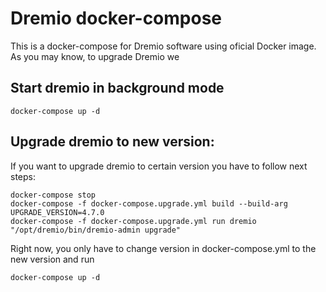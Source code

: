 # Dremio docker-compose

This is a docker-compose for Dremio software using oficial Docker image. As you may know, to upgrade Dremio we


## Start dremio in background mode
```
docker-compose up -d
```

## Upgrade dremio to new version:

If you want to upgrade dremio to certain version you have to follow next steps:
```
docker-compose stop
docker-compose -f docker-compose.upgrade.yml build --build-arg UPGRADE_VERSION=4.7.0
docker-compose -f docker-compose.upgrade.yml run dremio "/opt/dremio/bin/dremio-admin upgrade"
```
Right now, you only have to change version in docker-compose.yml to the new version and run
```
docker-compose up -d
```

